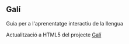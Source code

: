 ## Galí
Guia per a l'aprenentatge interactiu de la llengua

Actualització a HTML5 del projecte [Galí](https://clic.xtec.cat/gali)



